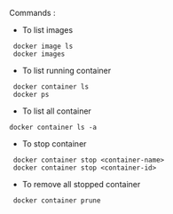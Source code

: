 

Commands :

* To list images 
```
 docker image ls 
 docker images
```


* To list running container
```
 docker container ls
 docker ps
```

* To list all container
```
docker container ls -a
```

* To stop container
```
 docker container stop <container-name>
 docker container stop <container-id>
```

* To remove all stopped container
```
 docker container prune
```
